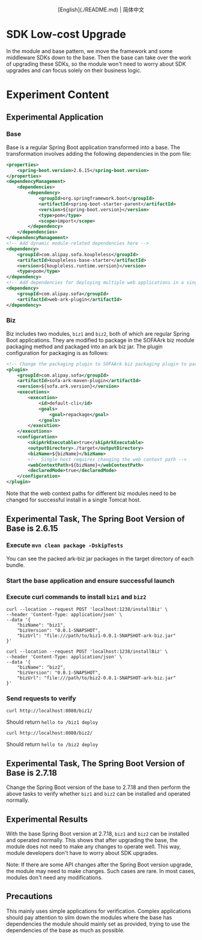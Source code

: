 <div align="center">
[English](./README.md) | 简体中文
</div>

# SDK Low-cost Upgrade
In the module and base pattern, we move the framework and some middleware SDKs down to the base. Then the base can take over the work of upgrading these SDKs, so the module won't need to worry about SDK upgrades and can focus solely on their business logic.

# Experiment Content

## Experimental Application

### Base
Base is a regular Spring Boot application transformed into a base. The transformation involves adding the following dependencies in the pom file:

```xml
<properties>
    <spring-boot.version>2.6.15</spring-boot.version>
</properties>
<dependencyManagement>
    <dependencies>
        <dependency>
            <groupId>org.springframework.boot</groupId>
            <artifactId>spring-boot-starter-parent</artifactId>
            <version>${spring-boot.version}</version>
            <type>pom</type>
            <scope>import</scope>
        </dependency>
    </dependencies>
</dependencyManagement>
<!-- Add dynamic module-related dependencies here -->
<dependency>
    <groupId>com.alipay.sofa.koupleless</groupId>
    <artifactId>koupleless-base-starter</artifactId>
    <version>${koupleless.runtime.version}</version>
    <type>pom</type>
</dependency>
<!-- Add dependencies for deploying multiple web applications in a single Tomcat host mode here -->
<dependency>
    <groupId>com.alipay.sofa</groupId>
    <artifactId>web-ark-plugin</artifactId>
</dependency>
```

### Biz
Biz includes two modules, `biz1` and `biz2`, both of which are regular Spring Boot applications. They are modified to package in the SOFAArk biz module packaging method and packaged into an ark biz jar. The plugin configuration for packaging is as follows:

```xml
<!-- Change the packaging plugin to SOFAArk biz packaging plugin to package into an ark biz jar -->
<plugin>
    <groupId>com.alipay.sofa</groupId>
    <artifactId>sofa-ark-maven-plugin</artifactId>
    <version>${sofa.ark.version}</version>
    <executions>
        <execution>
            <id>default-cli</id>
            <goals>
                <goal>repackage</goal>
            </goals>
        </execution>
    </executions>
    <configuration>
        <skipArkExecutable>true</skipArkExecutable>
        <outputDirectory>./target</outputDirectory>
        <bizName>${bizName}</bizName>
        <!-- Single host requires changing the web context path -->
        <webContextPath>${bizName}</webContextPath>
        <declaredMode>true</declaredMode>
    </configuration>
</plugin>
```

Note that the web context paths for different biz modules need to be changed for successful install in a single Tomcat host.

## Experimental Task, The Spring Boot Version of Base is 2.6.15

### Execute `mvn clean package -DskipTests`
You can see the packed ark-biz jar packages in the target directory of each bundle.

### Start the base application and ensure successful launch

### Execute curl commands to install `biz1` and `biz2`

```shell
curl --location --request POST 'localhost:1238/installBiz' \
--header 'Content-Type: application/json' \
--data '{
    "bizName": "biz1",
    "bizVersion": "0.0.1-SNAPSHOT",
    "bizUrl": "file:///path/to/biz1-0.0.1-SNAPSHOT-ark-biz.jar"
}'
```

```shell
curl --location --request POST 'localhost:1238/installBiz' \
--header 'Content-Type: application/json' \
--data '{
    "bizName": "biz2",
    "bizVersion": "0.0.1-SNAPSHOT",
    "bizUrl": "file:///path/to/biz2-0.0.1-SNAPSHOT-ark-biz.jar"
}'
```

### Send requests to verify

```shell
curl http://localhost:8080/biz1/
```

Should return `hello to /biz1 deploy`

```shell
curl http://localhost:8080/biz2/
```

Should return `hello to /biz2 deploy`

## Experimental Task, The Spring Boot Version of Base is 2.7.18

Change the Spring Boot version of the base to 2.7.18 and then perform the above tasks to verify whether `biz1` and `biz2` can be installed and operated normally.

## Experimental Results

With the base Spring Boot version at 2.7.18, `biz1` and `biz2` can be installed and operated normally. This shows that after upgrading the base, the module does not need to make any changes to operate well. This way, module developers don't have to worry about SDK upgrades.

Note: If there are some API changes after the Spring Boot version upgrade, the module may need to make changes. Such cases are rare. In most cases, modules don't need any modifications.

## Precautions

This mainly uses simple applications for verification. Complex applications should pay attention to slim down the modules where the base has dependencies the module should mainly set as provided, trying to use the dependencies of the base as much as possible.

